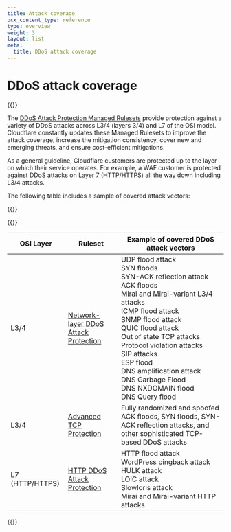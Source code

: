 ```yaml
---
title: Attack coverage
pcx_content_type: reference
type: overview
weight: 3
layout: list
meta:
  title: DDoS attack coverage
---
```


# DDoS attack coverage

{{<content-column>}}

The [DDoS Attack Protection Managed Rulesets](/ddos-protection/managed-rulesets/) provide protection against a variety of DDoS attacks across L3/4 (layers 3/4) and L7 of the OSI model. Cloudflare constantly updates these Managed Rulesets to improve the attack coverage, increase the mitigation consistency, cover new and emerging threats, and ensure cost-efficient mitigations.

As a general guideline, Cloudflare customers are protected up to the layer on which their service operates. For example, a WAF customer is protected against DDoS attacks on Layer 7 (HTTP/HTTPS) all the way down including L3/4 attacks.

The following table includes a sample of covered attack vectors:

{{</content-column>}}

{{<table-wrap>}}

| OSI Layer       | Ruleset                                                                            | Example of covered DDoS attack vectors                                                                                                                                                                                                                                                                                                                                          |
| --------------- | ---------------------------------------------------------------------------------- | ------------------------------------------------------------------------------------------------------------------------------------------------------------------------------------------------------------------------------------------------------------------------------------------------------------------------------------------------------------------------------- |
| L3/4            | [Network-layer DDoS Attack Protection](/ddos-protection/managed-rulesets/network/) | UDP flood attack<br/>SYN floods<br/>SYN-ACK reflection attack<br/>ACK floods<br/>Mirai and Mirai-variant L3/4 attacks<br/>ICMP flood attack<br/>SNMP flood attack<br/>QUIC flood attack<br/>Out of state TCP attacks<br/>Protocol violation attacks<br/>SIP attacks<br/>ESP flood<br/>DNS amplification attack<br/>DNS Garbage Flood<br/>DNS NXDOMAIN flood<br/>DNS Query flood |
| L3/4            | [Advanced TCP Protection](/ddos-protection/managed-rulesets/tcp-protection/)       | Fully randomized and spoofed ACK floods, SYN floods, SYN-ACK reflection attacks, and other sophisticated TCP-based DDoS attacks                                                                                                                                                                                                                                                 |
| L7 (HTTP/HTTPS) | [HTTP DDoS Attack Protection](/ddos-protection/managed-rulesets/http/)             | HTTP flood attack<br/>WordPress pingback attack<br/>HULK attack<br/>LOIC attack<br/>Slowloris attack<br/>Mirai and Mirai-variant HTTP attacks                                                                                                                                                                                                                                   |

{{</table-wrap>}}
